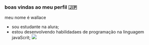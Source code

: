 ### boas vindas ao meu perfil 🇯🇵

meu nome é wallace

- sou estudante na alura;
- estou desenvolvendo habilidadaes de programação na linguagem javaScrit;
![](https://www.google.com/url?sa=i&url=https%3A%2F%2Ftheclutch.com.br%2Fgames%2Fsimbolo-tony-country-yin-yang-para-nick%2F&psig=AOvVaw1NqJxxoj7M_4jCC0P8Y1fL&ust=1724445110055000&source=images&cd=vfe&opi=89978449&ved=0CBQQjRxqFwoTCICBpeO4iYgDFQAAAAAdAAAAABAE)
